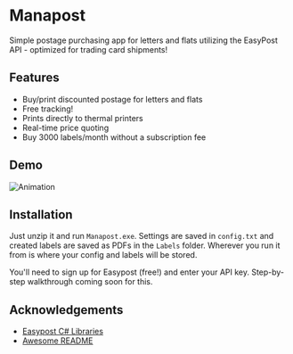 # Manapost

Simple postage purchasing app for letters and flats utilizing the EasyPost API - optimized for trading card shipments!



## Features

- Buy/print discounted postage for letters and flats
- Free tracking!
- Prints directly to thermal printers
- Real-time price quoting
- Buy 3000 labels/month without a subscription fee



## Demo

![Animation](https://github.com/user-attachments/assets/59d99a53-8e64-4153-bf98-f06a469388ae)


## Installation

Just unzip it and run `Manapost.exe`.  Settings are saved in `config.txt` and created labels are saved as PDFs in the `Labels` folder.  Wherever you run it from is where your config and labels will be stored.

You'll need to sign up for Easypost (free!) and enter your API key.  Step-by-step walkthrough coming soon for this.
## Acknowledgements

 - [Easypost C# Libraries](https://github.com/EasyPost/easypost-csharp)
 - [Awesome README](https://github.com/matiassingers/awesome-readme)

